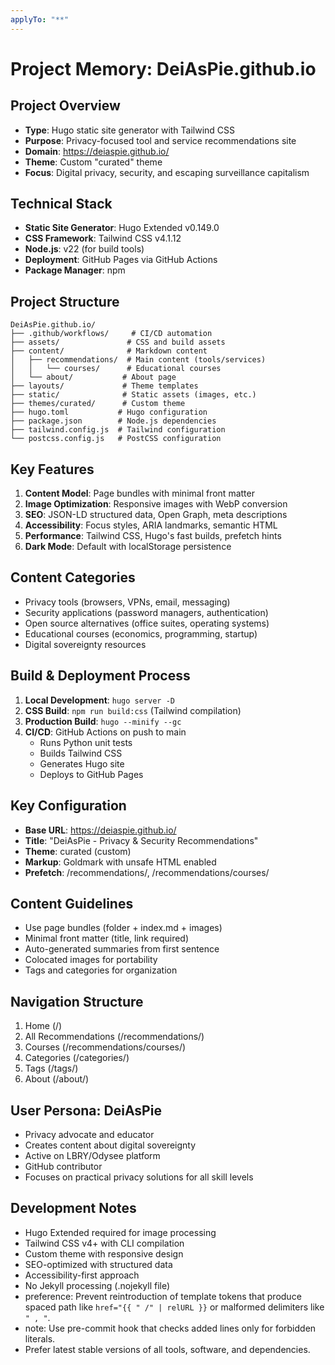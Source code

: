 ```yaml
---
applyTo: "**"
---
```


# Project Memory: DeiAsPie.github.io

## Project Overview

- **Type**: Hugo static site generator with Tailwind CSS
- **Purpose**: Privacy-focused tool and service recommendations site
- **Domain**: https://deiaspie.github.io/
- **Theme**: Custom "curated" theme
- **Focus**: Digital privacy, security, and escaping surveillance capitalism

## Technical Stack

- **Static Site Generator**: Hugo Extended v0.149.0
- **CSS Framework**: Tailwind CSS v4.1.12
- **Node.js**: v22 (for build tools)
- **Deployment**: GitHub Pages via GitHub Actions
- **Package Manager**: npm

## Project Structure

```
DeiAsPie.github.io/
├── .github/workflows/     # CI/CD automation
├── assets/               # CSS and build assets
├── content/              # Markdown content
│   ├── recommendations/  # Main content (tools/services)
│   │   └── courses/      # Educational courses
│   └── about/           # About page
├── layouts/             # Theme templates
├── static/              # Static assets (images, etc.)
├── themes/curated/      # Custom theme
├── hugo.toml           # Hugo configuration
├── package.json        # Node.js dependencies
├── tailwind.config.js  # Tailwind configuration
└── postcss.config.js   # PostCSS configuration
```

## Key Features

1. **Content Model**: Page bundles with minimal front matter
2. **Image Optimization**: Responsive images with WebP conversion
3. **SEO**: JSON-LD structured data, Open Graph, meta descriptions
4. **Accessibility**: Focus styles, ARIA landmarks, semantic HTML
5. **Performance**: Tailwind CSS, Hugo's fast builds, prefetch hints
6. **Dark Mode**: Default with localStorage persistence

## Content Categories

- Privacy tools (browsers, VPNs, email, messaging)
- Security applications (password managers, authentication)
- Open source alternatives (office suites, operating systems)
- Educational courses (economics, programming, startup)
- Digital sovereignty resources

## Build & Deployment Process

1. **Local Development**: `hugo server -D`
2. **CSS Build**: `npm run build:css` (Tailwind compilation)
3. **Production Build**: `hugo --minify --gc`
4. **CI/CD**: GitHub Actions on push to main
   - Runs Python unit tests
   - Builds Tailwind CSS
   - Generates Hugo site
   - Deploys to GitHub Pages

## Key Configuration

- **Base URL**: https://deiaspie.github.io/
- **Title**: "DeiAsPie - Privacy & Security Recommendations"
- **Theme**: curated (custom)
- **Markup**: Goldmark with unsafe HTML enabled
- **Prefetch**: /recommendations/, /recommendations/courses/

## Content Guidelines

- Use page bundles (folder + index.md + images)
- Minimal front matter (title, link required)
- Auto-generated summaries from first sentence
- Colocated images for portability
- Tags and categories for organization

## Navigation Structure

1. Home (/)
2. All Recommendations (/recommendations/)
3. Courses (/recommendations/courses/)
4. Categories (/categories/)
5. Tags (/tags/)
6. About (/about/)

## User Persona: DeiAsPie

- Privacy advocate and educator
- Creates content about digital sovereignty
- Active on LBRY/Odysee platform
- GitHub contributor
- Focuses on practical privacy solutions for all skill levels

## Development Notes

- Hugo Extended required for image processing
- Tailwind CSS v4+ with CLI compilation
- Custom theme with responsive design
- SEO-optimized with structured data
- Accessibility-first approach
- No Jekyll processing (.nojekyll file)
- preference: Prevent reintroduction of template tokens that produce spaced path like `href="{{ " /" | relURL }}` or malformed delimiters like `" , "`.
- note: Use pre-commit hook that checks added lines only for forbidden literals.
- Prefer latest stable versions of all tools, software, and dependencies.

